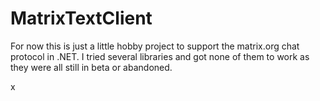 # MatrixTextClient

For now this is just a little hobby project to support the matrix.org chat protocol in .NET.
I tried several libraries and got none of them to work as they were all still in beta or abandoned.

x